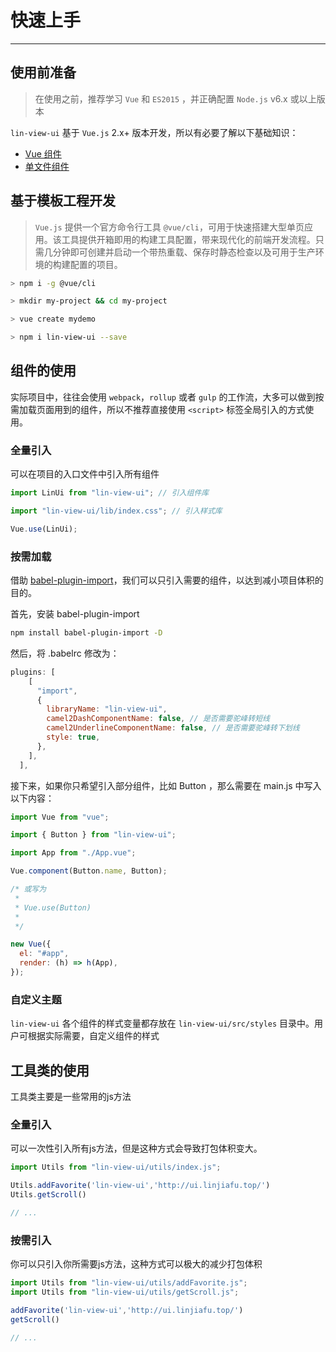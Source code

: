 # 快速上手

---

## 使用前准备

> 在使用之前，推荐学习 `Vue` 和 `ES2015` ，并正确配置 `Node.js` v6.x 或以上版本

`lin-view-ui` 基于 `Vue.js` 2.x+ 版本开发，所以有必要了解以下基础知识：

- [Vue 组件](https://cn.vuejs.org/v2/guide/components.html)
- [单文件组件](https://cn.vuejs.org/v2/guide/single-file-components.html)

## 基于模板工程开发

> `Vue.js` 提供一个官方命令行工具 `@vue/cli`，可用于快速搭建大型单页应用。该工具提供开箱即用的构建工具配置，带来现代化的前端开发流程。只需几分钟即可创建并启动一个带热重载、保存时静态检查以及可用于生产环境的构建配置的项目。

```bash
> npm i -g @vue/cli

> mkdir my-project && cd my-project

> vue create mydemo

> npm i lin-view-ui --save
```

## 组件的使用

实际项目中，往往会使用 `webpack`，`rollup` 或者 `gulp` 的工作流，大多可以做到按需加载页面用到的组件，所以不推荐直接使用 `<script>` 标签全局引入的方式使用。

### 全量引入

可以在项目的入口文件中引入所有组件

```js
import LinUi from "lin-view-ui"; // 引入组件库

import "lin-view-ui/lib/index.css"; // 引入样式库

Vue.use(LinUi);
```

### 按需加载

借助 [babel-plugin-import](https://github.com/ant-design/babel-plugin-import)，我们可以只引入需要的组件，以达到减小项目体积的目的。

首先，安装 babel-plugin-import

```bash
npm install babel-plugin-import -D
```

然后，将 .babelrc 修改为：

```js
plugins: [
    [
      "import",
      {
        libraryName: "lin-view-ui",
        camel2DashComponentName: false, // 是否需要驼峰转短线
        camel2UnderlineComponentName: false, // 是否需要驼峰转下划线
        style: true,
      },
    ],
  ],
```

接下来，如果你只希望引入部分组件，比如 Button ，那么需要在 main.js 中写入以下内容：

```javascript
import Vue from "vue";

import { Button } from "lin-view-ui";

import App from "./App.vue";

Vue.component(Button.name, Button);

/* 或写为
 *
 * Vue.use(Button)
 *
 */

new Vue({
  el: "#app",
  render: (h) => h(App),
});
```

### 自定义主题

`lin-view-ui` 各个组件的样式变量都存放在 `lin-view-ui/src/styles` 目录中。用户可根据实际需要，自定义组件的样式


## 工具类的使用

工具类主要是一些常用的js方法

### 全量引入

可以一次性引入所有js方法，但是这种方式会导致打包体积变大。

```js
import Utils from "lin-view-ui/utils/index.js";

Utils.addFavorite('lin-view-ui','http://ui.linjiafu.top/')
Utils.getScroll()

// ...
```

### 按需引入

你可以只引入你所需要js方法，这种方式可以极大的减少打包体积

```js
import Utils from "lin-view-ui/utils/addFavorite.js";
import Utils from "lin-view-ui/utils/getScroll.js";

addFavorite('lin-view-ui','http://ui.linjiafu.top/')
getScroll()

// ...
```
